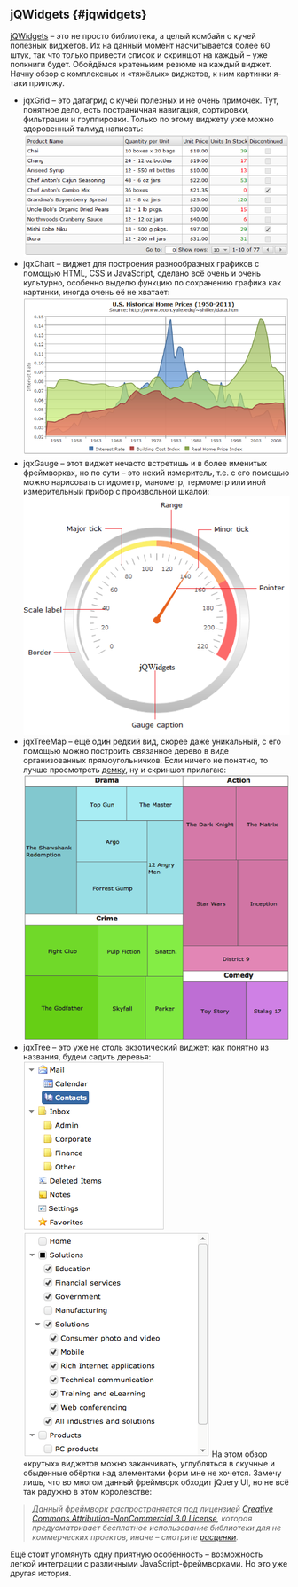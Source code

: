 ## jQWidgets {#jqwidgets}

[jQWidgets](http://www.jqwidgets.com/) – это не просто библиотека, а целый комбайн с кучей полезных виджетов. Их на данный момент насчитывается более 60 штук, так что только привести список и скриншот на каждый – уже полкниги будет. Обойдёмся кратеньким резюме на каждый виджет. Начну обзор с комплексных и «тяжёлых» виджетов, к ним картинки я-таки приложу.
* jqxGrid – это датагрид с кучей полезных и не очень примочек. Тут, понятное дело, есть постраничная навигация, сортировки, фильтрации и группировки. Только по этому виджету уже можно здоровенный талмуд написать:
  ![jqxGrid](/assets/img/jqxGrid.png)
* jqxChart – виджет для построения разнообразных графиков с помощью HTML, CSS и JavaScript, сделано всё очень и очень культурно, особенно выделю функцию по сохранению графика как картинки, иногда очень её не хватает:
  ![jqxChart](/assets/img/jqxChart.png)
* jqxGauge – этот виджет нечасто встретишь и в более именитых фреймворках, но по сути – это некий измеритель, т.е. с его помощью можно нарисовать спидометр, манометр, термометр или иной измерительный прибор с произвольной шкалой:
  ![jqxGauge](/assets/img/jqxGauge.png)
* jqxTreeMap – ещё один редкий вид, скорее даже уникальный, с его помощью можно построить связанное дерево в виде организованных прямоугольничков. Если ничего не понятно, то лучше просмотреть [демку](http://www.jqwidgets.com/jquery-widgets-demo/demos/jqxtreemap/index.htm), ну и скриншот прилагаю:
  ![jqxTreeMap](/assets/img/jqxTreeMap.png)
* jqxTree – это уже не столь экзотический виджет; как понятно из названия, будем садить деревья:
  ![jqxTree](/assets/img/jqxTreeFS.png)
  ![jqxTree](/assets/img/jqxTree.png)
На этом обзор «крутых» виджетов можно заканчивать, углубляться в скучные и обыденные обёртки над элементами форм мне не хочется. Замечу лишь, что во многом данный фреймворк обходит jQuery UI, но не всё так радужно в этом королевстве:
> _Данный фреймворк распространяется под лицензией [Creative Commons Attribution-NonCommercial 3.0 License](http://creativecommons.org/licenses/by-nc/3.0/), которая предусматривает бесплатное использование библиотеки для не коммерческих проектов, иначе – смотрите [расценки](http://www.jqwidgets.com/license/)._

Ещё стоит упомянуть одну приятную особенность – возможность легкой интеграции с различными JavaScript-фреймворками. Но это уже другая история.
